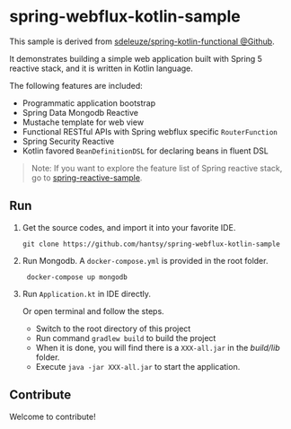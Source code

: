 # spring-webflux-kotlin-sample

This sample is derived from [sdeleuze/spring-kotlin-functional @Github](https://github.com/sdeleuze/spring-kotlin-functional).

It demonstrates building a simple web application built with Spring 5 reactive stack, and it is written in Kotlin language.

The following features are included:

* Programmatic application bootstrap
* Spring Data Mongodb Reactive
* Mustache template for web view
* Functional RESTful APIs with Spring webflux specific `RouterFunction`
* Spring Security Reactive
* Kotlin favored `BeanDefinitionDSL` for declaring beans in fluent DSL

> Note: If you want to explore the feature list of Spring reactive stack, go to [spring-reactive-sample](https://github.com/hantsy/spring-reactive-sample
).

## Run

1. Get the source codes, and import it into your favorite IDE.

       git clone https://github.com/hantsy/spring-webflux-kotlin-sample

2. Run Mongodb. A `docker-compose.yml` is provided in the root folder.

        docker-compose up mongodb

3. Run `Application.kt` in IDE directly. 

   Or open terminal and follow the steps.
   * Switch to the root directory of this project
   * Run command `gradlew build` to build the project
   * When it is done, you will find there is a `XXX-all.jar` in the *build/lib* folder.
   * Execute `java -jar XXX-all.jar` to start the application.

## Contribute 

Welcome to contribute!
